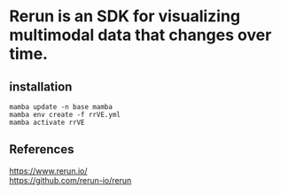 # Rerun is an SDK for visualizing multimodal data that changes over time. 

## installation
```
mamba update -n base mamba
mamba env create -f rrVE.yml
mamba activate rrVE
```


## References
https://www.rerun.io/  
https://github.com/rerun-io/rerun  


